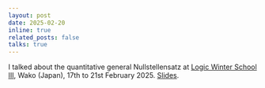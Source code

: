 ```yaml
---
layout: post
date: 2025-02-20
inline: true
related_posts: false
talks: true
---
```


I talked about the quantitative general Nullstellensatz at <a href="https://sites.google.com/view/logic-winter-school-iii">Logic Winter School III</a>, Wako (Japan), 17th to 21st February 2025. <a href="/assets/pdf/LWS3_kuroki.pdf">Slides</a>.